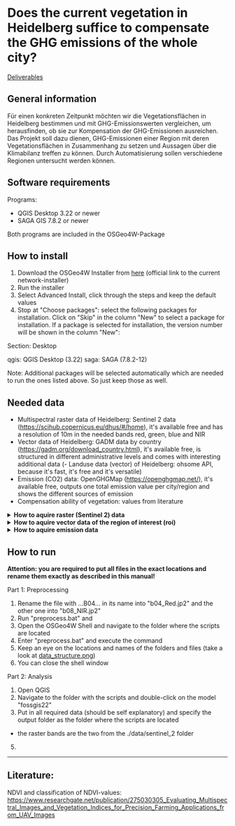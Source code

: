 # Does the current vegetation in Heidelberg suffice to compensate the GHG emissions of the whole city?

<a href="https://github.com/fossgis2122/home/blob/e5aa74674c3a5d00ed566d79ccd8507bb6f41c33/docs/project_deliverables.md">Deliverables</a>

## General information

Für einen konkreten Zeitpunkt möchten wir die Vegetationsflächen in Heidelberg bestimmen und mit GHG-Emissionswerten vergleichen, um herausfinden, ob sie zur Kompensation der GHG-Emissionen ausreichen. Das Projekt soll dazu dienen, GHG-Emissionen einer Region mit deren Vegetationsflächen in Zusammenhang zu setzen und Aussagen über die Klimabilanz treffen zu können. Durch Automatisierung sollen verschiedene Regionen untersucht werden können.

## Software requirements

Programs:
- QGIS Desktop 3.22 or newer
- SAGA GIS 7.8.2 or newer

Both programs are included in the OSGeo4W-Package

## How to install

1. Download the OSGeo4W Installer from <a href="http://download.osgeo.org/osgeo4w/v2/osgeo4w-setup.exe">here</a> (official link to the current network-installer)
2. Run the installer
3. Select Advanced Install, click through the steps and keep the default values
4. Stop at "Choose packages": select the following packages for installation. Click on "Skip" in the column "New" to select a package for installation. If a package is selected for installation, the version number will be shown in the column "New":

Section: Desktop

qgis: QGIS Desktop (3.22)
saga: SAGA (7.8.2-12)

Note: Additional packages will be selected automatically which are needed to run the ones listed above. So just keep those as well.

## Needed data

- Multispectral raster data of Heidelberg: Sentinel 2 data (https://scihub.copernicus.eu/dhus/#/home), it's available free and has a resolution of 10m in the needed bands red, green, blue and NIR 
- Vector data of Heidelberg: GADM data by country (https://gadm.org/download_country.html), it's available free, is structured in different administrative levels and comes with interesting additional data
(- Landuse data (vector) of Heidelberg: ohsome API, because it's fast, it's free and it's versatile)
- Emission (CO2) data: OpenGHGMap (https://openghgmap.net/), it's available free, outputs one total emission value per city/region and shows the different sources of emission
- Compensation ability of vegetation: values from literature 

<details>
   <summary><b>How to aquire raster (Sentinel 2) data</b></summary>
<br>
    
1. Navigate to <a href="https://scihub.copernicus.eu/dhus/#/self-registration">Copernicus Open Access Hub by ESA registration form</a> and set up an account
2. Log in on <a href="https://scihub.copernicus.eu/dhus/#/home">Copernicus Open Access Hub</a>
    - Without logging in you cannot download the required data
3. Specify search area in the map with right-click (move map with left-click and zoom in with mouse wheel)
4. Click on the three stripes left in the search box to open the advanced search (upper left corner of screen)
5. Select Sentinel 2 and put following statement in the box for the cloud cover: [0 TO 10]
6. If you want to search for data in a specific time period, put the required dates in "sensing period"
7. Click on the search button (upper right of search box) and wait until results are displayed
8. Search for an image with full extent (no black parts) and minimal cloud cover
9. Hover over the entry and click on the eye icon ("View product details")
10. Check in the quick look window if the data seems suitable
11. In the Inspector, navigate to GRANULE/*Name of data*/IMG_DATA/R10m/ and download the two files "...B04..." & "...B08..." (both .jp2)
12. When downloaded, put the four files in a folder "data/sentinel_2" and move the folder "data" where the scripts of this project are located (take a look at <a href="data_structure.png">data_structure.png</a>)
   
**Data is offline?**
If the images you are looking for are offline, you can add them to your cart. After a while (couple of minutes to maybe hours) they will be available to download as described above.

</details>

<details>
   <summary><b>How to aquire vector data of the region of interest (roi)</b></summary>
<br>

1. Navigate to <a href="https://gadm.org/download_country.html">GADM data by country</a>, select Germany and download the Geopackage
2. When downloaded, unzip the ZIP-file and move the Geopackage to the folder where the other data of this project is located (take a look at <a href="data_structure.png">data_structure.png</a>)
3. Execute the script "roi_extractor.bat"
4. You immediately are required to enter the roi. Any name of a city or town should work, for additional information you should look into the gadm36_DEU.gpkg and search under column "Name_3" for the exact name of your roi (try e.g. Heidelberg, Karlsruhe, Speyer or Bensheim) - it has to be in the extent of the Sentinel-2 raster images!
5. The outlines of the roi are now put as a shapefile in the data folder
6. You can close the shell window now

</details>

<details>
   <summary><b>How to aquire emission data</b></summary>
<br>

1. Navigate to <a href="https://openghgmap.net/">OpenGHGmap</a> and wait until the data is loaded (coloring the base map)
2. Specify the search area by zooming in with the mouse wheel
3. Click on the three stripes to open the menue (upper right corner)
4. Click on Counties (lvl=6)
5. Hover over the region you want to see data from and write down the red value

</details>

## How to run

**Attention: you are required to put all files in the exact locations and rename them exactly as described in this manual!**

Part 1: Preprocessing
1. Rename the file with ...B04... in its name into "b04_Red.jp2" and the other one into "b08_NIR.jp2"
2. Run "preprocess.bat" and 
3. Open the OSGeo4W Shell and navigate to the folder where the scripts are located
4. Enter "preprocess.bat" and execute the command
5. Keep an eye on the locations and names of the folders and files (take a look at <a href="data_structure.png">data_structure.png</a>)
6. You can close the shell window

Part 2: Analysis
1. Open QGIS
2. Navigate to the folder with the scripts and double-click on the model "fossgis22"
3. Put in all required data (should be self explanatory) and specify the output folder as the folder where the scripts are located
  - the raster bands are the two from the ./data/sentinel_2 folder
5. 


---
## Literature:

NDVI and classification of NDVI-values: https://www.researchgate.net/publication/275030305_Evaluating_Multispectral_Images_and_Vegetation_Indices_for_Precision_Farming_Applications_from_UAV_Images
